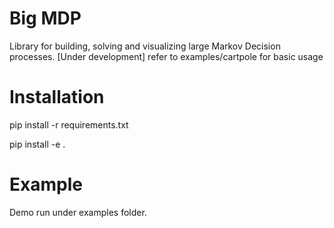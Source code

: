 # Big MDP

Library for building, solving and visualizing large Markov Decision processes. [Under development] 
refer to examples/cartpole for basic usage

# Installation 

pip install -r requirements.txt

pip install -e . 


# Example
Demo run under examples folder. 

